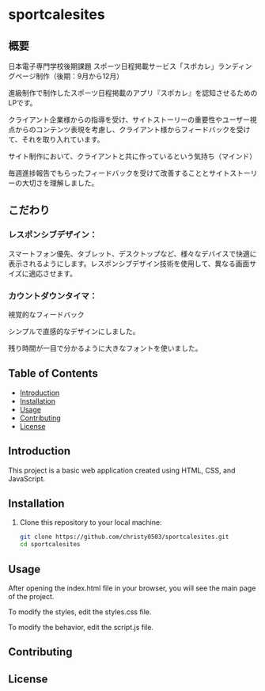 # sportcalesites

## 概要

日本電子専門学校後期課題
スポーツ日程掲載サービス「スポカレ」ランディングページ制作（後期：9月から12月）

進級制作で制作したスポーツ日程掲載のアプリ『スポカレ』を認知させるためのLPです。

クライアント企業様からの指導を受け、サイトストーリーの重要性やユーザー視点からのコンテンツ表現を考慮し、クライアント様からフィードバックを受けて、それを取り入れています。

サイト制作において、クライアントと共に作っているという気持ち（マインド）

毎週進捗報告でもらったフィードバックを受けて改善することとサイトストーリーの大切さを理解しました。

## こだわり
### レスポンシブデザイン：
スマートフォン優先、タブレット、デスクトップなど、様々なデバイスで快適に表示されるようにします。レスポンシブデザイン技術を使用して、異なる画面サイズに適応させます。

### カウントダウンタイマ：
視覚的なフィードバック

シンプルで直感的なデザインにしました。

残り時間が一目で分かるように大きなフォントを使いました。











## Table of Contents

- [Introduction](#introduction)
- [Installation](#installation)
- [Usage](#usage)
- [Contributing](#contributing)
- [License](#license)

## Introduction

This project is a basic web application created using HTML, CSS, and JavaScript.

## Installation

1. Clone this repository to your local machine:

   ```bash
   git clone https://github.com/christy0503/sportcalesites.git
   cd sportcalesites

## Usage

After opening the index.html file in your browser, you will see the main page of the project.

To modify the styles, edit the styles.css file.

To modify the behavior, edit the script.js file.

## Contributing

## License

